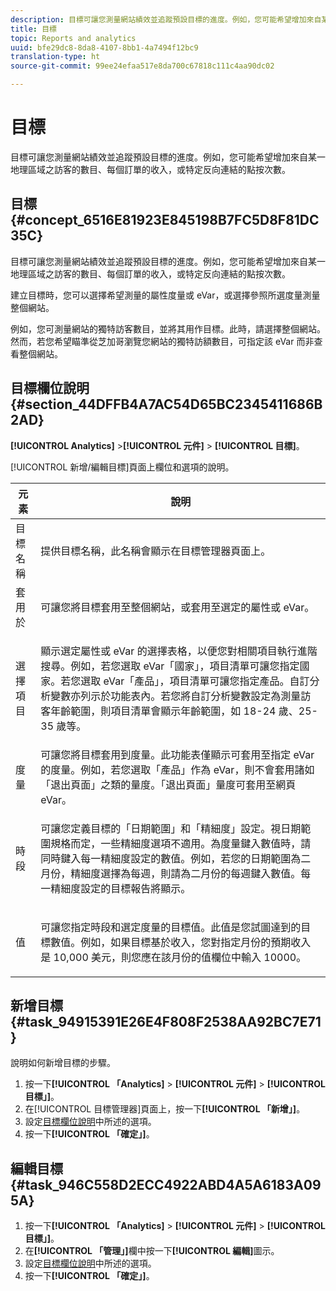 ```yaml
---
description: 目標可讓您測量網站績效並追蹤預設目標的進度。例如，您可能希望增加來自某一地理區域之訪客的數目、每個訂單的收入，或特定反向連結的點按次數。
title: 目標
topic: Reports and analytics
uuid: bfe29dc8-8da8-4107-8bb1-4a7494f12bc9
translation-type: ht
source-git-commit: 99ee24efaa517e8da700c67818c111c4aa90dc02

---
```



# 目標

目標可讓您測量網站績效並追蹤預設目標的進度。例如，您可能希望增加來自某一地理區域之訪客的數目、每個訂單的收入，或特定反向連結的點按次數。

## 目標{#concept_6516E81923E845198B7FC5D8F81DC35C}

目標可讓您測量網站績效並追蹤預設目標的進度。例如，您可能希望增加來自某一地理區域之訪客的數目、每個訂單的收入，或特定反向連結的點按次數。

建立目標時，您可以選擇希望測量的屬性度量或 eVar，或選擇參照所選度量測量整個網站。

例如，您可測量網站的獨特訪客數目，並將其用作目標。此時，請選擇整個網站。然而，若您希望瞄準從芝加哥瀏覽您網站的獨特訪額數目，可指定該 eVar 而非查看整個網站。

## 目標欄位說明{#section_44DFFB4A7AC54D65BC2345411686B2AD}

**[!UICONTROL Analytics]** >**[!UICONTROL 元件]** > **[!UICONTROL 目標]**。

[!UICONTROL 新增/編輯目標]頁面上欄位和選項的說明。

<table id="table_E08728BECC204DF59F0AC99957A68CAE"> 
 <thead> 
  <tr> 
   <th colname="col1" class="entry"> 元素 </th> 
   <th colname="col2" class="entry"> 說明 </th> 
  </tr> 
 </thead>
 <tbody> 
  <tr> 
   <td colname="col1"> 目標名稱 </td> 
   <td colname="col2">提供目標名稱，此名稱會顯示在<span class="wintitle">目標管理器</span>頁面上。 </td> 
  </tr> 
  <tr> 
   <td colname="col1"> 套用於 </td> 
   <td colname="col2"> 可讓您將目標套用至整個網站，或套用至選定的屬性或 eVar。 </td> 
  </tr> 
  <tr> 
   <td colname="col1"> 選擇項目 </td> 
   <td colname="col2"> <p>顯示選定屬性或 eVar 的選擇表格，以便您對相關項目執行進階搜尋。例如，若您選取 eVar<span class="uicontrol">「國家」</span>，項目清單可讓您指定國家。若您選取 eVar<span class="uicontrol">「產品」</span>，項目清單可讓您指定產品。自訂分析變數亦列示於功能表內。若您將自訂分析變數設定為測量訪客年齡範圍，則項目清單會顯示年齡範圍，如 18-24 歲、25-35 歲等。 </p> </td> 
  </tr> 
  <tr> 
   <td colname="col1"> 度量 </td> 
   <td colname="col2">可讓您將目標套用到度量。此功能表僅顯示可套用至指定 eVar 的度量。例如，若您選取<span class="uicontrol">「產品」</span>作為 eVar，則不會套用諸如<span class="uicontrol">「退出頁面」</span>之類的量度。<span class="uicontrol">「退出頁面」</span>量度可套用至網頁 eVar。 </td> 
  </tr> 
  <tr> 
   <td colname="col1"> 時段 </td> 
   <td colname="col2"> <p>可讓您定義目標的<span class="uicontrol">「日期範圍」</span>和<span class="uicontrol">「精細度」</span>設定。視日期範圍規格而定，一些精細度選項不適用。為度量鍵入數值時，請同時鍵入每一精細度設定的數值。例如，若您的日期範圍為二月份，精細度選擇為每週，則請為二月份的每週鍵入數值。每一精細度設定的目標報告將顯示。 </p> </td> 
  </tr> 
  <tr> 
   <td colname="col1"> 值 </td> 
   <td colname="col2"> <p>可讓您指定時段和選定度量的目標值。此值是您試圖達到的目標數值。例如，如果目標基於收入，您對指定月份的預期收入是 10,000 美元，則您應在該月份的值欄位中輸入 10000。 </p> </td> 
  </tr> 
 </tbody> 
</table>

## 新增目標 {#task_94915391E26E4F808F2538AA92BC7E71}

說明如何新增目標的步驟。

<!-- 

t_add_a_target.xml

 -->

1. 按一下&#x200B;**[!UICONTROL 「Analytics]** > **[!UICONTROL 元件]** > **[!UICONTROL 目標」]**。
1. 在[!UICONTROL 目標管理器]頁面上，按一下&#x200B;**[!UICONTROL 「新增」]**。
1. 設定[目標欄位說明](/help/analyze/reports-analytics/targets.md#section_44DFFB4A7AC54D65BC2345411686B2AD)中所述的選項。
1. 按一下&#x200B;**[!UICONTROL 「確定」]**。

## 編輯目標 {#task_946C558D2ECC4922ABD4A5A6183A095A}

1. 按一下&#x200B;**[!UICONTROL 「Analytics]** > **[!UICONTROL 元件]** > **[!UICONTROL 目標」]**。
1. 在&#x200B;**[!UICONTROL 「管理」]**&#x200B;欄中按一下&#x200B;**[!UICONTROL 編輯]**&#x200B;圖示。
1. 設定[目標欄位說明](/help/analyze/reports-analytics/targets.md#section_44DFFB4A7AC54D65BC2345411686B2AD)中所述的選項。
1. 按一下&#x200B;**[!UICONTROL 「確定」]**。
